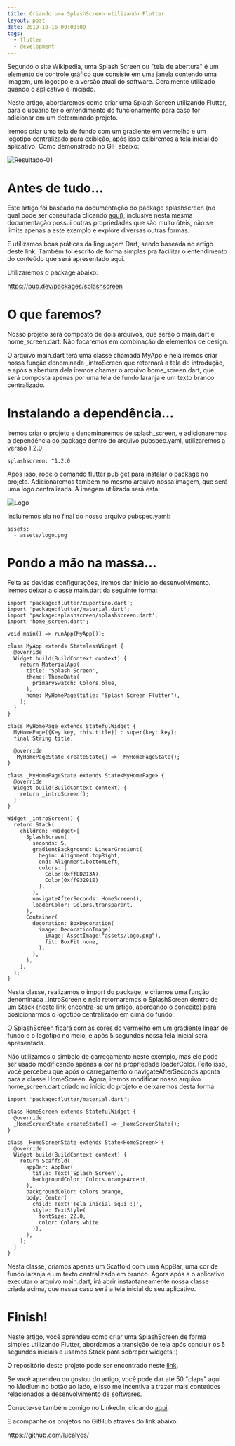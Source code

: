 ```yaml
---
title: Criando uma SplashScreen utilizando Flutter
layout: post
date: 2019-10-16 09:00:00
tags:
  - flutter
  - development
---
```


Segundo o site Wikipedia, uma Splash Screen ou "tela de abertura" é um elemento de controle gráfico que consiste em uma janela contendo uma imagem, um logotipo e a versão atual do software. Geralmente utilizado quando o aplicativo é iniciado.

Neste artigo, abordaremos como criar uma Splash Screen utilizando Flutter, para o usuário ter o entendimento do funcionamento para caso for adicionar em um determinado projeto.

Iremos criar uma tela de fundo com um gradiente em vermelho e um logotipo centralizado para exibição, após isso exibiremos a tela inicial do aplicativo. Como demonstrado no GIF abaixo:

![Resultado-01](https://cdn-images-1.medium.com/max/800/1*r_irkPdtfLsXni1vRdMJoQ.gif)

# Antes de tudo…

Este artigo foi baseado na documentação do package splashscreen (no qual pode ser consultada clicando [aqui](https://github.com/KarimMohamed2005/SplashScreenFlutterPackage)), inclusive nesta mesma documentação possui outras propriedades que são muito úteis, não se limite apenas a este exemplo e explore diversas outras formas.

E utilizamos boas práticas da linguagem Dart, sendo baseada no artigo deste link. Também foi escrito de forma simples pra facilitar o entendimento do conteúdo que será apresentado aqui.

Utilizaremos o package abaixo:

https://pub.dev/packages/splashscreen

# O que faremos?

Nosso projeto será composto de dois arquivos, que serão o main.dart e home_screen.dart. Não focaremos em combinação de elementos de design.

O arquivo main.dart terá uma classe chamada MyApp e nela iremos criar nossa função denominada _introScreen que retornará a tela de introdução, e após a abertura dela iremos chamar o arquivo home_screen.dart, que será composta apenas por uma tela de fundo laranja e um texto branco centralizado.

# Instalando a dependência…

Iremos criar o projeto e denominaremos de splash_screen, e adicionaremos a dependência do package dentro do arquivo pubspec.yaml, utilizaremos a versão 1.2.0:

```splashscreen: ^1.2.0```

Após isso, rode o comando flutter pub get para instalar o package no projeto. Adicionaremos também no mesmo arquivo nossa imagem, que será uma logo centralizada. A imagem utilizada será esta:

![Logo](https://cdn-images-1.medium.com/max/800/1*fTVH1wCAgB457DtD4IbSAw.png)

Incluiremos ela no final do nosso arquivo pubspec.yaml:

```
assets:
  - assets/logo.png
```

# Pondo a mão na massa…

Feita as devidas configurações, iremos dar início ao desenvolvimento. Iremos deixar a classe main.dart da seguinte forma:

```
import 'package:flutter/cupertino.dart';
import 'package:flutter/material.dart';
import 'package:splashscreen/splashscreen.dart';
import 'home_screen.dart';

void main() => runApp(MyApp());

class MyApp extends StatelessWidget {
  @override
  Widget build(BuildContext context) {
    return MaterialApp(
      title: 'Splash Screen',
      theme: ThemeData(
        primarySwatch: Colors.blue,
      ),
      home: MyHomePage(title: 'Splash Screen Flutter'),
    );
  }
}

class MyHomePage extends StatefulWidget {
  MyHomePage({Key key, this.title}) : super(key: key);
  final String title;

  @override
  _MyHomePageState createState() => _MyHomePageState();
}

class _MyHomePageState extends State<MyHomePage> {
  @override
  Widget build(BuildContext context) {
    return _introScreen();
  }
}

Widget _introScreen() {
  return Stack(
    children: <Widget>[
      SplashScreen(
        seconds: 5,
        gradientBackground: LinearGradient(
          begin: Alignment.topRight,
          end: Alignment.bottomLeft,
          colors: [
            Color(0xffED213A),
            Color(0xff93291E)
          ],
        ),
        navigateAfterSeconds: HomeScreen(),
        loaderColor: Colors.transparent,
      ),
      Container(
        decoration: BoxDecoration(
          image: DecorationImage(
            image: AssetImage("assets/logo.png"),
            fit: BoxFit.none,
          ),
        ),
      ),
    ],
  );
}
```

Nesta classe, realizamos o import do package, e criamos uma função denominada _introScreen e nela retornaremos o SplashScreen dentro de um Stack (neste link encontra-se um artigo, abordando o conceito) para posicionarmos o logotipo centralizado em cima do fundo.

O SplashScreen ficará com as cores do vermelho em um gradiente linear de fundo e o logotipo no meio, e após 5 segundos nossa tela inicial será apresentada.

Não utilizamos o simbolo de carregamento neste exemplo, mas ele pode ser usado modificando apenas a cor na propriedade loaderColor.
Feito isso, você percebeu que após o carregamento o navigateAfterSeconds aponta para a classe HomeScreen. Agora, iremos modificar nosso arquivo home_screen.dart criado no início do projeto e deixaremos desta forma:

```
import 'package:flutter/material.dart';

class HomeScreen extends StatefulWidget {
  @override
  _HomeScreenState createState() => _HomeScreenState();
}

class _HomeScreenState extends State<HomeScreen> {
  @override
  Widget build(BuildContext context) {
    return Scaffold(
      appBar: AppBar(
        title: Text('Splash Screen'),
        backgroundColor: Colors.orangeAccent,
      ),
      backgroundColor: Colors.orange,
      body: Center(
        child: Text('Tela inicial aqui :)',
        style: TextStyle(
          fontSize: 22.0,
          color: Colors.white
        )),
      ),
    );
  }
}
```

Nesta classe, criamos apenas um Scaffold com uma AppBar, uma cor de fundo laranja e um texto centralizado em branco. Agora após a o aplicativo executar o arquivo main.dart, irá abrir instantaneamente nossa classe criada acima, que nessa caso será a tela inicial do seu aplicativo.

# Finish!

Neste artigo, você aprendeu como criar uma SplashScreen de forma simples utilizando Flutter, abordamos a transição de tela após concluir os 5 segundos iniciais e usamos Stack para sobrepor widgets :)

O repositório deste projeto pode ser encontrado neste [link](https://github.com/coffee-and-code-community/splash_screen).

Se você aprendeu ou gostou do artigo, você pode dar até 50 "claps" aqui no Medium no botão ao lado, e isso me incentiva a trazer mais conteúdos relacionados a desenvolvimento de softwares.

Conecte-se também comigo no LinkedIn, clicando [aqui](https://www.linkedin.com/in/lucalves/). 

E acompanhe os projetos no GitHub através do link abaixo:

https://github.com/lucalves/